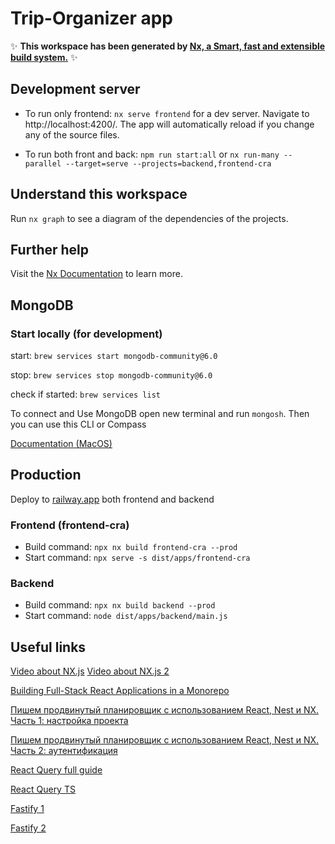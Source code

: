 # Trip-Organizer app

✨ **This workspace has been generated by [Nx, a Smart, fast and extensible build system.](https://nx.dev)** ✨

## Development server

- To run only frontend: `nx serve frontend` for a dev server. Navigate to http://localhost:4200/. The app will automatically reload if you change any of the source files.

- To run both front and back: `npm run start:all` or `nx run-many --parallel --target=serve --projects=backend,frontend-cra`

## Understand this workspace

Run `nx graph` to see a diagram of the dependencies of the projects.

## Further help

Visit the [Nx Documentation](https://nx.dev) to learn more.

## MongoDB
### Start locally (for development)
start: ```brew services start mongodb-community@6.0```

stop: ```brew services stop mongodb-community@6.0```

check if started: ```brew services list```

To connect and Use MongoDB open new terminal and run ```mongosh```. Then you can use this CLI or Compass

[Documentation (MacOS)](https://www.mongodb.com/docs/manual/tutorial/install-mongodb-on-os-x/)

## Production
Deploy to [railway.app](https://railway.app/) both frontend and backend
### Frontend (frontend-cra)
- Build command: ``npx nx build frontend-cra --prod``
- Start command: ``npx serve -s dist/apps/frontend-cra``
### Backend
- Build command: ``npx nx build backend --prod``
- Start command: ``node dist/apps/backend/main.js``

## Useful links
[Video about NX.js](https://www.youtube.com/watch?v=VUyBY72mwrQ)
[Video about NX.js 2](https://www.youtube.com/watch?v=1eHlaVoeDfU)

[Building Full-Stack React Applications in a Monorepo](https://blog.nrwl.io/building-full-stack-react-applications-in-a-monorepo-7dfa1714b988)

[Пишем продвинутый планировщик с использованием React, Nest и NX. Часть 1: настройка проекта](https://habr.com/ru/company/domclick/blog/672546/)

[Пишем продвинутый планировщик с использованием React, Nest и NX. Часть 2: аутентификация](https://habr.com/ru/company/domclick/blog/687106/)

[React Query full guide](https://my-js.org/docs/guide/react-query/)

[React Query TS](https://tkdodo.eu/blog/react-query-and-type-script)

[Fastify 1](https://www.section.io/engineering-education/fastify-fauna-nodejs/)

[Fastify 2](https://dev.to/itsrennyman/how-i-structure-my-fastify-application-1j93)
